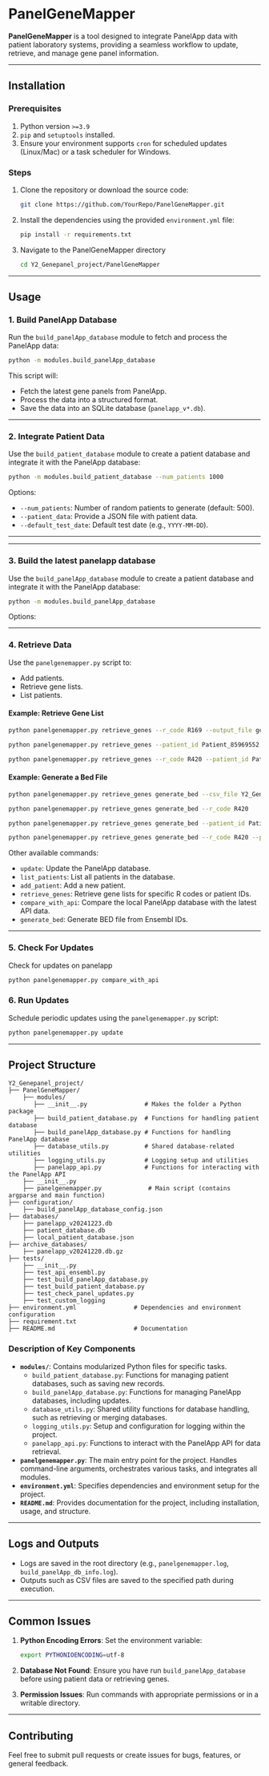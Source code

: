 
# PanelGeneMapper

**PanelGeneMapper** is a tool designed to integrate PanelApp data with patient laboratory systems, providing a seamless workflow to update, retrieve, and manage gene panel information.

---

## Installation

### Prerequisites
1. Python version `>=3.9`
2. `pip` and `setuptools` installed.
3. Ensure your environment supports `cron` for scheduled updates (Linux/Mac) or a task scheduler for Windows.

### Steps
1. Clone the repository or download the source code:
   ```bash
   git clone https://github.com/YourRepo/PanelGeneMapper.git
   ```

2. Install the dependencies using the provided `environment.yml` file:
   ```bash
   pip install -r requirements.txt
   ```
3. Navigate to the PanelGeneMapper directory
   ```bash
   cd Y2_Genepanel_project/PanelGeneMapper
   ```

---

## Usage

### 1. Build PanelApp Database
Run the `build_panelApp_database` module to fetch and process the PanelApp data:
```bash
python -m modules.build_panelApp_database
```
This script will:
- Fetch the latest gene panels from PanelApp.
- Process the data into a structured format.
- Save the data into an SQLite database (`panelapp_v*.db`).

---

### 2. Integrate Patient Data
Use the `build_patient_database` module to create a patient database and integrate it with the PanelApp database:
```bash
python -m modules.build_patient_database --num_patients 1000
```
Options:
- `--num_patients`: Number of random patients to generate (default: 500).
- `--patient_data`: Provide a JSON file with patient data.
- `--default_test_date`: Default test date (e.g., `YYYY-MM-DD`).

---

---

### 3. Build the latest panelapp database
Use the `build_panelApp_database` module to create a patient database and integrate it with the PanelApp database:
```bash
python -m modules.build_panelApp_database
```
Options:

---

### 4. Retrieve Data
Use the `panelgenemapper.py` script to:
- Add patients.
- Retrieve gene lists.
- List patients.

#### Example: Retrieve Gene List
```bash
python panelgenemapper.py retrieve_genes --r_code R169 --output_file gene_list.csv
```
```bash
python panelgenemapper.py retrieve_genes --patient_id Patient_85969552
```
```bash
python panelgenemapper.py retrieve_genes --r_code R420 --patient_id Patient_85969552
```

#### Example: Generate a Bed File
```bash
python panelgenemapper.py retrieve_genes generate_bed --csv_file Y2_Genepanel_project/output/gene_list.csv
```
```bash
python panelgenemapper.py retrieve_genes generate_bed --r_code R420
```
```bash
python panelgenemapper.py retrieve_genes generate_bed --patient_id Patient_85969552
```
```bash
python panelgenemapper.py retrieve_genes generate_bed --r_code R420 --patient_id Patient_85969552
```

Other available commands:
- `update`: Update the PanelApp database.
- `list_patients`: List all patients in the database.
- `add_patient`: Add a new patient.
- `retrieve_genes`: Retrieve gene lists for specific R codes or patient IDs.
- `compare_with_api`: Compare the local PanelApp database with the latest API data.
- `generate_bed`: Generate BED file from Ensembl IDs.
---
### 5. Check For Updates
Check for updates on panelapp
```bash
python panelgenemapper.py compare_with_api
```

### 6. Run Updates
Schedule periodic updates using the `panelgenemapper.py` script:
```bash
python panelgenemapper.py update
```

---

## Project Structure

```
Y2_Genepanel_project/
├── PanelGeneMapper/
    ├── modules/
       ├── __init__.py                # Makes the folder a Python package
       ├── build_patient_database.py  # Functions for handling patient database
       ├── build_panelApp_database.py # Functions for handling PanelApp database
       ├── database_utils.py          # Shared database-related utilities
       ├── logging_utils.py           # Logging setup and utilities
       ├── panelapp_api.py            # Functions for interacting with the PanelApp API
    ├── __init__.py
    ├── panelgenemapper.py             # Main script (contains argparse and main function)
├── configuration/
    ├── build_panelApp_database_config.json
├── databases/
    ├── panelapp_v20241223.db
    ├── patient_database.db
    ├── local_patient_database.json
├── archive_databases/
    ├── panelapp_v20241220.db.gz
├── tests/                        
    ├── __init__.py
    ├── test_api_ensembl.py
    ├── test_build_panelApp_database.py
    ├── test_build_patient_database.py
    ├── test_check_panel_updates.py
    ├── test_custom_logging
├── environment.yml                # Dependencies and environment configuration
├── requirement.txt
├── README.md                      # Documentation

```

### Description of Key Components
- **`modules/`**: Contains modularized Python files for specific tasks.
  - `build_patient_database.py`: Functions for managing patient databases, such as saving new records.
  - `build_panelApp_database.py`: Functions for managing PanelApp databases, including updates.
  - `database_utils.py`: Shared utility functions for database handling, such as retrieving or merging databases.
  - `logging_utils.py`: Setup and configuration for logging within the project.
  - `panelapp_api.py`: Functions to interact with the PanelApp API for data retrieval.
- **`panelgenemapper.py`**: The main entry point for the project. Handles command-line arguments, orchestrates various tasks, and integrates all modules.
- **`environment.yml`**: Specifies dependencies and environment setup for the project.
- **`README.md`**: Provides documentation for the project, including installation, usage, and structure.

---

## Logs and Outputs
- Logs are saved in the root directory (e.g., `panelgenemapper.log`, `build_panelApp_db_info.log`).
- Outputs such as CSV files are saved to the specified path during execution.

---

## Common Issues

1. **Python Encoding Errors**:
   Set the environment variable:
   ```bash
   export PYTHONIOENCODING=utf-8
   ```

2. **Database Not Found**:
   Ensure you have run `build_panelApp_database` before using patient data or retrieving genes.

3. **Permission Issues**:
   Run commands with appropriate permissions or in a writable directory.

---

## Contributing
Feel free to submit pull requests or create issues for bugs, features, or general feedback.

